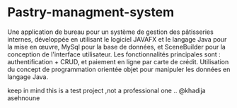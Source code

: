 # Pastry-managment-system

Une application de bureau pour un système de gestion des pâtisseries internes, développée en utilisant le logiciel JAVAFX et 
le langage Java pour la mise en œuvre, MySql pour la base de données, et  SceneBuilder pour la conception de l'interface utilisateur.
Les fonctionnalités principales sont : authentification + CRUD, et paiement en ligne par carte de crédit.
Utilisation du concept de programmation orientée objet pour manipuler les données en langage Java.

keep in mind this is a test project ,not a professional one ..
@khadija asehnoune
